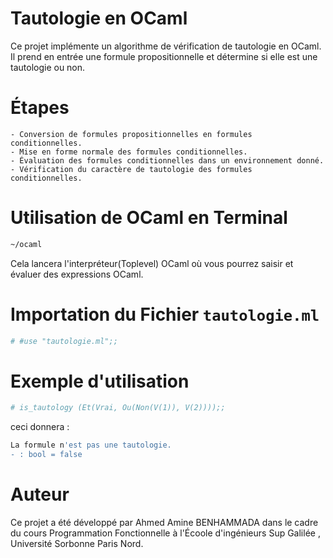 # Tautologie en OCaml
Ce projet implémente un algorithme de vérification de tautologie en OCaml. Il prend en entrée une formule propositionnelle et détermine si elle est une tautologie ou non.

# Étapes
	- Conversion de formules propositionnelles en formules conditionnelles.
	- Mise en forme normale des formules conditionnelles.
	- Évaluation des formules conditionnelles dans un environnement donné.
	- Vérification du caractère de tautologie des formules conditionnelles.

# Utilisation de OCaml en Terminal
```bash
~/ocaml
```

Cela lancera l'interpréteur(Toplevel) OCaml où vous pourrez saisir et évaluer des expressions OCaml.

# Importation du Fichier `tautologie.ml`
```bash
# #use "tautologie.ml";;
```

# Exemple d'utilisation
```bash
# is_tautology (Et(Vrai, Ou(Non(V(1)), V(2))));;
```
ceci donnera :
```bash
La formule n'est pas une tautologie.
- : bool = false
```

# Auteur
Ce projet a été développé par Ahmed Amine BENHAMMADA dans le cadre du cours Programmation Fonctionnelle à l'Écoole d'ingénieurs Sup Galilée , Université Sorbonne Paris Nord.








